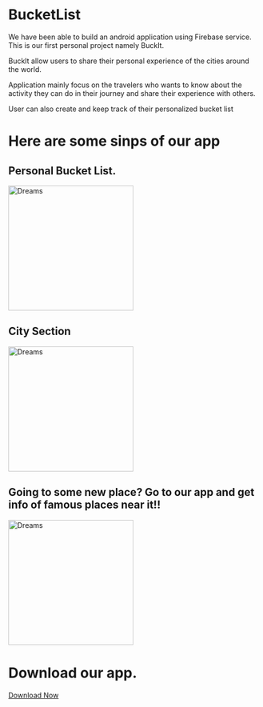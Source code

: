 # BucketList

We have been able to build an android application using Firebase service. This is our first personal project namely BuckIt.

BuckIt allow users to share their personal experience of the cities around the world.

Application mainly focus on the travelers who wants to know about the activity they can do in their journey and share their experience with others.

User can also create and keep track of their personalized bucket list 

# Here are some sinps of our app

## Personal Bucket List. 
<img src="https://user-images.githubusercontent.com/60540777/115657648-e1742e00-a354-11eb-9dea-e7539033d8d5.jpeg" alt="Dreams" width="250"/>

## City Section
<img src="https://user-images.githubusercontent.com/60540777/115658172-dec60880-a355-11eb-8c37-5d3393ca769c.jpeg" alt="Dreams" width="250"/>

## Going to some new place? Go to our app and get info of famous places near it!!
<img src="https://user-images.githubusercontent.com/60540777/115661267-ce645c80-a35a-11eb-9fb6-dc9837c9114f.gif" alt="Dreams" width="250"/>

# Download our app.
[Download Now](https://github.com/TanishOrg/BuckIt/releases)
